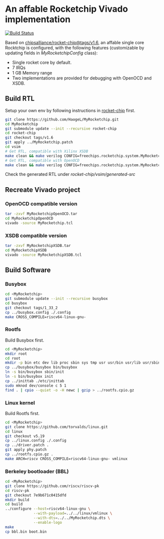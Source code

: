 # An affable Rocketchip Vivado implementation
[![Build Status](https://travis-ci.org/joemccann/dillinger.svg?branch=master)](https://travis-ci.org/joemccann/dillinger)

Based on [chipsalliance/rocket-chip@tags/v1.6](https://github.com/chipsalliance/rocket-chip/tree/v1.6), an affable single core Rocktchip is configured, with the following features (customizable by updating fields in *MyRocketchipConfig* class): 
- Single rocket core by default. 
- 7 IRQs
- 1 GB Memory range
- Two implementations are provided for debugging with OpenOCD and XSDB.

## Build RTL
Setup your own env by following instructions in [rocket-chip](https://github.com/chipsalliance/rocket-chip) first.
```bash
git clone https://github.com/HaogeL/MyRocketchip.git
cd MyRocketchip
git submodule update --init --recursive rocket-chip
cd rocket-chip
git checkout tags/v1.6
git apply ../MyRocketchip.patch
cd vsim
# Get RTL, compatible with Xilinx XSDB
make clean && make verilog CONFIG=freechips.rocketchip.system.MyRocketchipConfig MODEL=MyRocketchip
# Get RTL, compatible with OpenOCD
make clean && make verilog CONFIG=freechips.rocketchip.system.MyRocketchipConfig MODEL=MyRocketchipOpenOCD
```
Check the generated RTL under *rocket-chip/vsim/generated-src*

## Recreate Vivado project

### OpenOCD compatible version
```bash
tar -zxvf MyRocketchipOpenOCD.tar
cd MyRocketchipOpenOCD
vivado -source MyRocketchip.tcl
```

### XSDB compatible version
```bash
tar -zxvf MyRocketchipXSDB.tar
cd MyRocketchipXSDB
vivado -source MyRocketchipXSDB.tcl
```
## Build Software
### Busybox
```bash
cd <MyRocketchip>
git submodule update --init --recursive busybox
cd busybox
git checkout tags/1_33_2
cp ../busybox.config ./.config
make CROSS_COMPILE=riscv64-linux-gnu-
```

### Rootfs
Build Busybox first.
```bash
cd <MyRocketchip>
mkdir root
cd root
mkdir -p bin etc dev lib proc sbin sys tmp usr usr/bin usr/lib usr/sbin
cp ../busybox/busybox bin/busybox
ln -s bin/busybox sbin/init
ln -s bin/busybox init
cp ../inittab ./etc/inittab
sudo mknod dev/console c 5 1
find . | cpio --quiet -o -H newc | gzip > ../rootfs.cpio.gz
```

### Linux kernel
Build Rootfs first.
```bash
cd <MyRocketchip>
git clone https://github.com/torvalds/linux.git
cd linux
git checkout v5.19
cp ../linux.config ./.config
cp ../driver.patch .
git apply phy.patch
cp ../rootfs.cpio.gz .
make ARCH=riscv CROSS_COMPILE=riscv64-linux-gnu- vmlinux
```

### Berkeley bootloader (BBL)
```bash
cd <MyRocketchip>
git clone https://github.com/riscv/riscv-pk
cd riscv-pk
git checkout 7e9b671c0415dfd
mkdir build
cd build
../configure --host=riscv64-linux-gnu \
             --with-payload=../../linux/vmlinux \
             --with-dts=../../MyRocketchip.dts \
             --enable-logo
make
cp bbl.bin boot.bin
```
